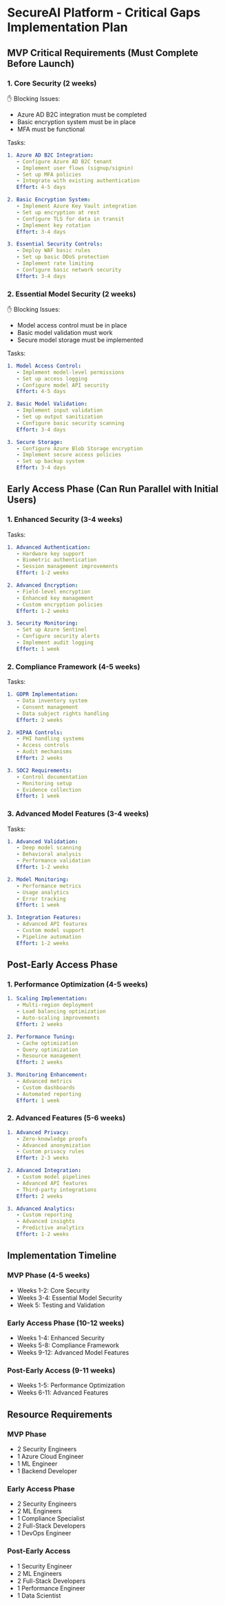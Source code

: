 # SecureAI Platform - Critical Gaps Implementation Plan

## MVP Critical Requirements (Must Complete Before Launch)

### 1. Core Security (2 weeks)
✋ Blocking Issues:
- Azure AD B2C integration must be completed
- Basic encryption system must be in place
- MFA must be functional

Tasks:
```yaml
1. Azure AD B2C Integration:
   - Configure Azure AD B2C tenant
   - Implement user flows (signup/signin)
   - Set up MFA policies
   - Integrate with existing authentication
   Effort: 4-5 days

2. Basic Encryption System:
   - Implement Azure Key Vault integration
   - Set up encryption at rest
   - Configure TLS for data in transit
   - Implement key rotation
   Effort: 3-4 days

3. Essential Security Controls:
   - Deploy WAF basic rules
   - Set up basic DDoS protection
   - Implement rate limiting
   - Configure basic network security
   Effort: 3-4 days
```

### 2. Essential Model Security (2 weeks)
✋ Blocking Issues:
- Model access control must be in place
- Basic model validation must work
- Secure model storage must be implemented

Tasks:
```yaml
1. Model Access Control:
   - Implement model-level permissions
   - Set up access logging
   - Configure model API security
   Effort: 4-5 days

2. Basic Model Validation:
   - Implement input validation
   - Set up output sanitization
   - Configure basic security scanning
   Effort: 3-4 days

3. Secure Storage:
   - Configure Azure Blob Storage encryption
   - Implement secure access policies
   - Set up backup system
   Effort: 3-4 days
```

## Early Access Phase (Can Run Parallel with Initial Users)

### 1. Enhanced Security (3-4 weeks)
Tasks:
```yaml
1. Advanced Authentication:
   - Hardware key support
   - Biometric authentication
   - Session management improvements
   Effort: 1-2 weeks

2. Advanced Encryption:
   - Field-level encryption
   - Enhanced key management
   - Custom encryption policies
   Effort: 1-2 weeks

3. Security Monitoring:
   - Set up Azure Sentinel
   - Configure security alerts
   - Implement audit logging
   Effort: 1 week
```

### 2. Compliance Framework (4-5 weeks)
Tasks:
```yaml
1. GDPR Implementation:
   - Data inventory system
   - Consent management
   - Data subject rights handling
   Effort: 2 weeks

2. HIPAA Controls:
   - PHI handling systems
   - Access controls
   - Audit mechanisms
   Effort: 2 weeks

3. SOC2 Requirements:
   - Control documentation
   - Monitoring setup
   - Evidence collection
   Effort: 1 week
```

### 3. Advanced Model Features (3-4 weeks)
Tasks:
```yaml
1. Advanced Validation:
   - Deep model scanning
   - Behavioral analysis
   - Performance validation
   Effort: 1-2 weeks

2. Model Monitoring:
   - Performance metrics
   - Usage analytics
   - Error tracking
   Effort: 1 week

3. Integration Features:
   - Advanced API features
   - Custom model support
   - Pipeline automation
   Effort: 1-2 weeks
```

## Post-Early Access Phase

### 1. Performance Optimization (4-5 weeks)
```yaml
1. Scaling Implementation:
   - Multi-region deployment
   - Load balancing optimization
   - Auto-scaling improvements
   Effort: 2 weeks

2. Performance Tuning:
   - Cache optimization
   - Query optimization
   - Resource management
   Effort: 2 weeks

3. Monitoring Enhancement:
   - Advanced metrics
   - Custom dashboards
   - Automated reporting
   Effort: 1 week
```

### 2. Advanced Features (5-6 weeks)
```yaml
1. Advanced Privacy:
   - Zero-knowledge proofs
   - Advanced anonymization
   - Custom privacy rules
   Effort: 2-3 weeks

2. Advanced Integration:
   - Custom model pipelines
   - Advanced API features
   - Third-party integrations
   Effort: 2 weeks

3. Advanced Analytics:
   - Custom reporting
   - Advanced insights
   - Predictive analytics
   Effort: 1-2 weeks
```

## Implementation Timeline

### MVP Phase (4-5 weeks)
- Weeks 1-2: Core Security
- Weeks 3-4: Essential Model Security
- Week 5: Testing and Validation

### Early Access Phase (10-12 weeks)
- Weeks 1-4: Enhanced Security
- Weeks 5-8: Compliance Framework
- Weeks 9-12: Advanced Model Features

### Post-Early Access (9-11 weeks)
- Weeks 1-5: Performance Optimization
- Weeks 6-11: Advanced Features

## Resource Requirements

### MVP Phase
- 2 Security Engineers
- 1 Azure Cloud Engineer
- 1 ML Engineer
- 1 Backend Developer

### Early Access Phase
- 2 Security Engineers
- 2 ML Engineers
- 1 Compliance Specialist
- 2 Full-Stack Developers
- 1 DevOps Engineer

### Post-Early Access
- 1 Security Engineer
- 2 ML Engineers
- 2 Full-Stack Developers
- 1 Performance Engineer
- 1 Data Scientist
